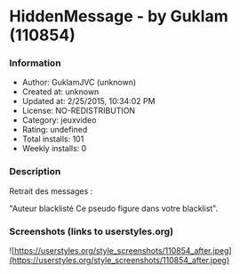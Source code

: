 # HiddenMessage - by Guklam (110854)

### Information
- Author: GuklamJVC (unknown)
- Created at: unknown
- Updated at: 2/25/2015, 10:34:02 PM
- License: NO-REDISTRIBUTION
- Category: jeuxvideo
- Rating: undefined
- Total installs: 101
- Weekly installs: 0


### Description
Retrait des messages :

"Auteur blacklisté
Ce pseudo figure dans votre blacklist".


### Screenshots (links to userstyles.org)
![https://userstyles.org/style_screenshots/110854_after.jpeg](https://userstyles.org/style_screenshots/110854_after.jpeg)


